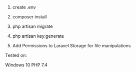 1. create .env

2. composer install

3. php artisan migrate

4. php artisan key:generate

5. Add Permissions to Laravel Storage for file manipulations



Tested on: 

Windows 10
PHP 7.4

